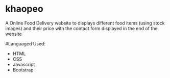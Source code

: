 # khaopeo
A Online Food Delivery website to displays different food items (using stock images) and their price with the contact form displayed in the end of the website

#Languaged Used:
- HTML
- CSS
- Javascript
- Bootstrap
